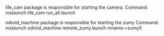 life_cam package is responsible for starting the camera.
Command:
roslaunch life_cam run_all.launch


odroid_machine package is responsible for starting the zumy
Command:
roslaunch odroid_machine remote_zumy.launch mname:=zumyX


